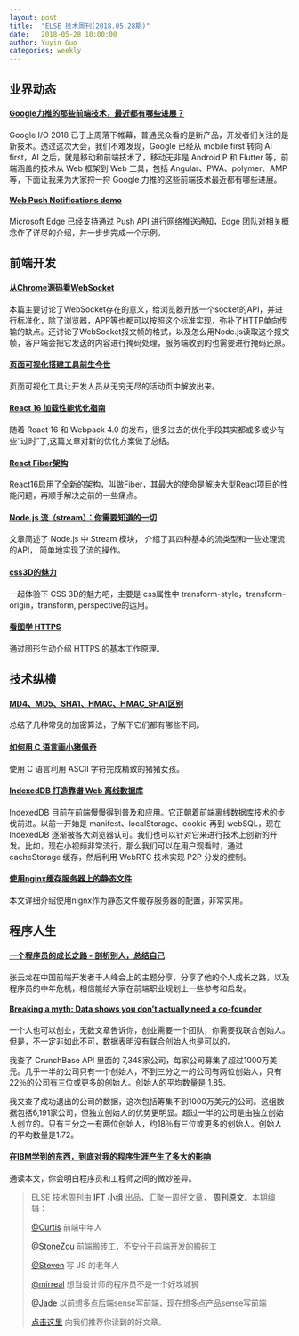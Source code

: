 ```yaml
---
layout: post
title:  "ELSE 技术周刊(2018.05.28期)"
date:   2018-05-28 10:00:00
author: Yuyin Guo
categories: weekly
---
```


## 业界动态

#### [Google力推的那些前端技术，最近都有哪些进展？](https://mp.weixin.qq.com/s/-hYSPI67M_R7Gcff37oiyA)
Google I/O 2018 已于上周落下帷幕，普通民众看的是新产品，开发者们关注的是新技术。透过这次大会，我们不难发现，Google 已经从 mobile first 转向 AI first，AI 之后，就是移动和前端技术了，移动无非是 Android P 和 Flutter 等，前端涵盖的技术从 Web 框架到 Web 工具，包括 Angular、PWA、polymer、AMP 等，下面让我来为大家捋一捋 Google 力推的这些前端技术最近都有哪些进展。

#### [Web Push Notifications demo](https://webpushdemo.azurewebsites.net/)
Microsoft Edge 已经支持通过 Push API 进行网络推送通知，Edge 团队对相关概念作了详尽的介绍，并一步步完成一个示例。

## 前端开发

#### [从Chrome源码看WebSocket](https://zhuanlan.zhihu.com/p/37350346)
本篇主要讨论了WebSocket存在的意义，给浏览器开放一个socket的API，并进行标准化，除了浏览器，APP等也都可以按照这个标准实现，弥补了HTTP单向传输的缺点。还讨论了WebSocket报文帧的格式，以及怎么用Node.js读取这个报文帧，客户端会把它发送的内容进行掩码处理，服务端收到的也需要进行掩码还原。

#### [页面可视化搭建工具前生今世](https://mp.weixin.qq.com/s/pcUbnYyVHSebOelDlHA27g)
页面可视化工具让开发人员从无穷无尽的活动页中解放出来。

#### [React 16 加载性能优化指南](https://mp.weixin.qq.com/s/KxJttCVuCoIrm9RAjRBrdg)
随着 React 16 和 Webpack 4.0 的发布，很多过去的优化手段其实都或多或少有些“过时”了,这篇文章对新的优化方案做了总结。

#### [React Fiber架构](https://zhuanlan.zhihu.com/p/37095662)
React16启用了全新的架构，叫做Fiber，其最大的使命是解决大型React项目的性能问题，再顺手解决之前的一些痛点。

#### [Node.js 流（stream）：你需要知道的一切](https://zhuanlan.zhihu.com/p/36728655)
文章简述了 Node.js 中 Stream 模块， 介绍了其四种基本的流类型和一些处理流的API， 简单地实现了流的操作。

#### [css3D的魅力](http://www.cnblogs.com/1wen/p/9064011.html)
一起体验下 CSS 3D的魅力吧，主要是 css属性中 transform-style，transform-origin，transform, perspective的运用。

#### [看图学 HTTPS](http://blog.liuxuan.site/2018/05/21/learn_https_through_photos/)
通过图形生动介绍 HTTPS 的基本工作原理。

## 技术纵横

#### [MD4、MD5、SHA1、HMAC、HMAC_SHA1区别](https://mp.weixin.qq.com/s/30jzMVnSya-S9ZJa5juceQ)
总结了几种常见的加密算法，了解下它们都有哪些不同。

#### [如何用 C 语言画小猪佩奇](https://zhuanlan.zhihu.com/p/37031514)
使用 C 语言利用 ASCII 字符完成精致的猪猪女孩。

#### [IndexedDB 打造靠谱 Web 离线数据库](https://segmentfault.com/a/1190000014950564)
IndexedDB 目前在前端慢慢得到普及和应用。它正朝着前端离线数据库技术的步伐前进。以前一开始是 manifest、localStorage、cookie 再到 webSQL，现在 IndexedDB 逐渐被各大浏览器认可。我们也可以针对它来进行技术上创新的开发。比如，现在小视频非常流行，那么我们可以在用户观看时，通过 cacheStorage 缓存，然后利用 WebRTC 技术实现 P2P 分发的控制。

#### [使用nginx缓存服务器上的静态文件](https://juejin.im/post/5af38e0c518825670c45ef6e)
本文详细介绍使用nignx作为静态文件缓存服务器的配置，非常实用。

## 程序人生

#### [一个程序员的成长之路 - 剖析别人，总结自己](https://mp.weixin.qq.com/s?__biz=MjM5NTY0MTY1OQ==&mid=2654510955&idx=1&sn=7ce6bacde78e787f01ee0143c2002999)
张云龙在中国前端开发者千人峰会上的主题分享，分享了他的个人成长之路，以及程序员的中年危机，相信能给大家在前端职业规划上一些参考和启发。

#### [Breaking a myth: Data shows you don’t actually need a co-founder](https://techcrunch.com/2016/08/26/co-founders-optional/)
一个人也可以创业，无数文章告诉你，创业需要一个团队，你需要找联合创始人。但是，不一定非如此不可，数据表明没有联合创始人也是可以的。

我查了 CrunchBase API 里面的 7,348家公司，每家公司募集了超过1000万美元。几乎一半的公司只有一个创始人，不到三分之一的公司有两位创始人，只有22％的公司有三位或更多的创始人。创始人的平均数量是 1.85。

我又查了成功退出的公司的数据，这次包括筹集不到1000万美元的公司。这组数据包括6,191家公司，但独立创始人的优势更明显。超过一半的公司是由独立创始人创立的。只有三分之一有两位创始人，约18％有三位或更多的创始人。创始人的平均数量是1.72。

#### [在IBM学到的东西，到底对我的程序生涯产生了多大的影响](https://segmentfault.com/a/1190000015035771)
通读本文，你会明白程序员和工程师之间的微妙差异。


> ELSE 技术周刊由 [IFT 小组](https://github.com/CtripFE) 出品，汇聚一周好文章， [周刊原文]()。本期编辑：
>
> [@Curtis](https://github.com/CurtisCBS) 前端中年人
>
> [@StoneZou](https://github.com/stoneyong) 前端搬砖工，不安分于前端开发的搬砖工
>
> [@Steven](https://github.com/StevenX911) 写 JS 的老年人
>
> [@mirreal](https://github.com/mirreal) 想当设计师的程序员不是一个好攻城狮
>
> [@Jade](https://github.com/Jade05) 以前想多点后端sense写前端，现在想多点产品sense写前端
>
> [点击这里](https://github.com/CtripFE/fe-weekly/issues) 向我们推荐你读到的好文章。
